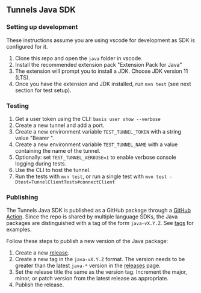 ## Tunnels Java SDK

### Setting up development
These instructions assume you are using vscode for development as SDK is configured for it.
1. Clone this repo and open the `java` folder in vscode.
2. Install the recommended extension pack "Extension Pack for Java"
3. The extension will prompt you to install a JDK. Choose JDK version 11 (LTS).
4. Once you have the extension and JDK installed, run `mvn test` (see next section for test setup).

### Testing
1. Get a user token using the CLI: `basis user show --verbose`
2. Create a new tunnel and add a port.
3. Create a new environment variable `TEST_TUNNEL_TOKEN` with a string value "Bearer <token>".
4. Create a new environment variable `TEST_TUNNEL_NAME` with a value containing the name of the tunnel.
5. Optionally: set `TEST_TUNNEL_VERBOSE=1` to enable verbose console logging during tests.
5. Use the CLI to host the tunnel.
6. Run the tests with `mvn test`, or run a single test with `mvn test -Dtest=TunnelClientTests#connectClient`

### Publishing
The Tunnels Java SDK is published as a GitHub package through a [GitHub Action](../.github/workflows/java-sdk-release.yml). Since the repo is shared by multiple language SDKs, the Java packages are distinguished with a tag of the form `java-vX.Y.Z`. See [tags](https://github.com/microsoft/dev-tunnels/tags) for examples.

Follow these steps to publish a new version of the Java package:
1. Create a new [release](https://github.com/microsoft/dev-tunnels/releases/new).
2. Create a new tag in the `java-vX.Y.Z` format. The version needs to be greater than the latest `java-*` version in the [releases](https://github.com/microsoft/dev-tunnels/releases) page.
3. Set the release title the same as the version tag. Increment the major, minor, or patch version from the latest release as appropriate.
4. Publish the release.
